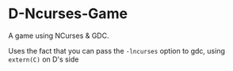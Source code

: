 # D-Ncurses-Game
A game using NCurses &amp; GDC.

Uses the fact that you can pass the `-lncurses` option to gdc, using `extern(C)` on D's side
